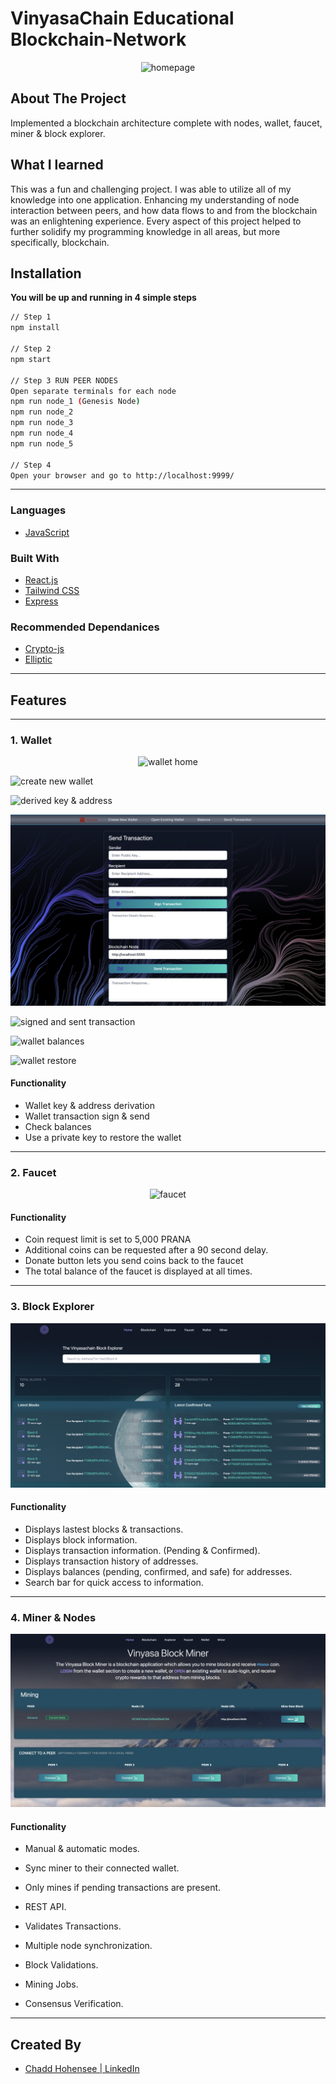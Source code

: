 # VinyasaChain Educational Blockchain-Network

<p align="center">
  <a ><img  src="client/block-explorer/public/readme/homepage.png" alt="homepage"></a></p>
</p>

## About The Project

Implemented a blockchain architecture complete with nodes, wallet, faucet, miner & block explorer.

## What I learned

This was a fun and challenging project. I was able to utilize all of my knowledge into one application. Enhancing my understanding of node interaction between peers, and how data flows to and from the blockchain was an enlightening experience. Every aspect of this project helped to further solidify my programming knowledge in all areas, but more specifically, blockchain.

## Installation

**You will be up and running in 4 simple steps**

```sh
// Step 1
npm install

// Step 2
npm start

// Step 3 RUN PEER NODES
Open separate terminals for each node
npm run node_1 (Genesis Node)
npm run node_2
npm run node_3
npm run node_4
npm run node_5

// Step 4
Open your browser and go to http://localhost:9999/
```

---

### Languages

- [JavaScript](https://www.javascript.com/)

### Built With

- [React.js](https://react.dev/)
- [Tailwind CSS](https://tailwindcss.com/)
- [Express](https://yarnpkg.com/package/express)

### Recommended Dependanices

- [Crypto-js](https://yarnpkg.com/package/crypto-js)
- [Elliptic](https://yarnpkg.com/package/elliptic)

---

## Features

---

### 1. Wallet

<p align="center">
  <a ><img  src="client/block-explorer/public/readme/wallet-home.png" alt="wallet home"></a></p>
  <a ><img  src="client/block-explorer/public/readme/wallet-create.png" alt="create new wallet"></a></p>
  <a ><img  src="client/block-explorer/public/readme/wallet-create-generate.png" alt="derived key & address"></a></p>
  <a ><img  src="client/block-explorer/public/readme/wallet-send-txn.png" alt="send transaction"></a></p>
  <a ><img  src="client/block-explorer/public/readme/wallet-txn-sign-sent.png" alt="signed and sent transaction"></a></p>
</p>
  <a ><img  src="client/block-explorer/public/readme/wallet-balances.png" alt="wallet balances"></a></p>
  <a ><img  src="client/block-explorer/public/readme/wallet-open.png" alt="wallet restore"></a></p>

#### Functionality

- Wallet key & address derivation
- Wallet transaction sign & send
- Check balances
- Use a private key to restore the wallet

---

### 2. Faucet

<p align="center">
  <a ><img  src="client/block-explorer/public/readme/faucet.png" alt="faucet"></a></p>
</p>

#### Functionality

- Coin request limit is set to 5,000 PRANA
- Additional coins can be requested after a 90 second delay.
- Donate button lets you send coins back to the faucet
- The total balance of the faucet is displayed at all times.

---

### 3. Block Explorer

<p align="center">
  <a ><img  src="client/block-explorer/public/readme/block-explorer.png" alt="explorer"></a></p>
</p>

#### Functionality

- Displays lastest blocks & transactions.
- Displays block information.
- Displays transaction information. (Pending & Confirmed).
- Displays transaction history of addresses.
- Displays balances (pending, confirmed, and safe) for addresses.
- Search bar for quick access to information.

---

### 4. Miner & Nodes

<p align="center">
  <a ><img  src="client/block-explorer/public/readme/miner.png" alt="miner"></a></p>
</p>

#### Functionality

- Manual & automatic modes.
- Sync miner to their connected wallet.
- Only mines if pending transactions are present.

- REST API.
- Validates Transactions.
- Multiple node synchronization.
- Block Validations.
- Mining Jobs.
- Consensus Verification.

---


## Created By

- [Chadd Hohensee | LinkedIn](https://www.linkedin.com/in/chadd-hohensee)
